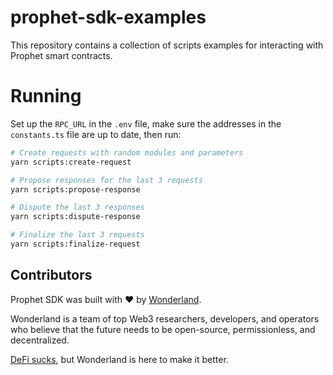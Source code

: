# prophet-sdk-examples

This repository contains a collection of scripts examples for interacting with Prophet smart contracts.

# Running

Set up the `RPC_URL` in the `.env` file, make sure the addresses in the `constants.ts` file are up to date, then run:

```bash
# Create requests with random modules and parameters
yarn scripts:create-request

# Propose responses for the last 3 requests
yarn scripts:propose-response

# Dispute the last 3 responses
yarn scripts:dispute-response

# Finalize the last 3 requests
yarn scripts:finalize-request
```

## Contributors

Prophet SDK was built with ❤️ by [Wonderland](https://defi.sucks).

Wonderland is a team of top Web3 researchers, developers, and operators who believe that the future needs to be open-source, permissionless, and decentralized.

[DeFi sucks](https://defi.sucks), but Wonderland is here to make it better.
